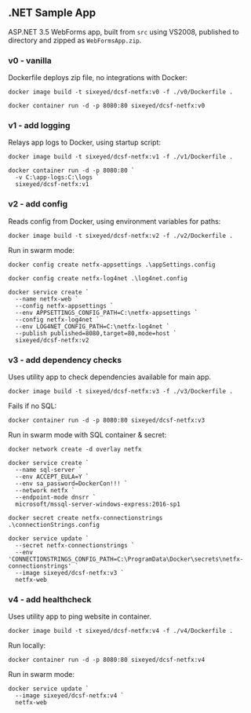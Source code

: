 ## .NET Sample App

ASP.NET 3.5 WebForms app, built from `src` using VS2008, published to directory and zipped as `WebFormsApp.zip`.

### v0 - vanilla

Dockerfile deploys zip file, no integrations with Docker:

```
docker image build -t sixeyed/dcsf-netfx:v0 -f ./v0/Dockerfile .

docker container run -d -p 8080:80 sixeyed/dcsf-netfx:v0
```

### v1 - add logging

Relays app logs to Docker, using startup script:

```
docker image build -t sixeyed/dcsf-netfx:v1 -f ./v1/Dockerfile .

docker container run -d -p 8080:80 `
  -v C:\app-logs:C:\logs `
  sixeyed/dcsf-netfx:v1
```

### v2 - add config

Reads config from Docker, using environment variables for paths:

```
docker image build -t sixeyed/dcsf-netfx:v2 -f ./v2/Dockerfile .
```

Run in swarm mode:

```
docker config create netfx-appsettings .\appSettings.config

docker config create netfx-log4net .\log4net.config

docker service create `
  --name netfx-web `
  --config netfx-appsettings `
  --env APPSETTINGS_CONFIG_PATH=C:\netfx-appsettings `
  --config netfx-log4net `
  --env LOG4NET_CONFIG_PATH=C:\netfx-log4net `
  --publish published=8080,target=80,mode=host `
  sixeyed/dcsf-netfx:v2
```

### v3 - add dependency checks

Uses utility app to check dependencies available for main app.

```
docker image build -t sixeyed/dcsf-netfx:v3 -f ./v3/Dockerfile .
```

Fails if no SQL:

```
docker container run -d -p 8080:80 sixeyed/dcsf-netfx:v3
```

Run in swarm mode with SQL container & secret:

```
docker network create -d overlay netfx

docker service create `
  --name sql-server `
  --env ACCEPT_EULA=Y `
  --env sa_password=DockerCon!!! `
  --network netfx `
  --endpoint-mode dnsrr `
  microsoft/mssql-server-windows-express:2016-sp1  

docker secret create netfx-connectionstrings .\connectionStrings.config

docker service update `
  --secret netfx-connectionstrings `
  --env 'CONNECTIONSTRINGS_CONFIG_PATH=C:\ProgramData\Docker\secrets\netfx-connectionstrings' `
  --image sixeyed/dcsf-netfx:v3 `
  netfx-web
```

### v4 - add healthcheck

Uses utility app to ping website in container.

```
docker image build -t sixeyed/dcsf-netfx:v4 -f ./v4/Dockerfile .
```

Run locally:

```
docker container run -d -p 8080:80 sixeyed/dcsf-netfx:v4
```

Run in swarm mode:

```
docker service update `
  --image sixeyed/dcsf-netfx:v4 `
  netfx-web
```
